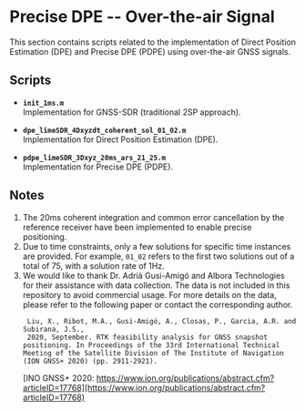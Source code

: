 # Precise DPE -- Over-the-air Signal

This section contains scripts related to the implementation of Direct Position Estimation (DPE) and Precise DPE (PDPE) using over-the-air GNSS signals.

## Scripts

- **`init_1ms.m`**  
  Implementation for GNSS-SDR (traditional 2SP approach).

- **`dpe_limeSDR_4Dxyzdt_coherent_sol_01_02.m`**  
  Implementation for Direct Position Estimation (DPE).

- **`pdpe_limeSDR_3Dxyz_20ms_ars_21_25.m`**  
  Implementation for Precise DPE (PDPE).

## Notes

1. The 20ms coherent integration and common error cancellation by the reference receiver have been implemented to enable precise positioning.
2. Due to time constraints, only a few solutions for specific time instances are provided. For example, `01_02` refers to the first two solutions out of a total of 75, with a solution rate of 1Hz.
3. We would like to thank Dr. Adrià Gusi-Amigó and Albora Technologies for their assistance with data collection. The data is not included in this repository to avoid commercial usage. For more details on the data, please refer to the following paper or contact the corresponding author.
	```
     Liu, X., Ribot, M.Á., Gusi-Amigó, A., Closas, P., Garcia, A.R. and Subirana, J.S.,
	 2020, September. RTK feasibility analysis for GNSS snapshot positioning. In Proceedings of the 33rd International Technical Meeting of the Satellite Division of The Institute of Navigation (ION GNSS+ 2020) (pp. 2911-2921).
     ```
     [INO GNSS+ 2020: https://www.ion.org/publications/abstract.cfm?articleID=17768](https://www.ion.org/publications/abstract.cfm?articleID=17768)